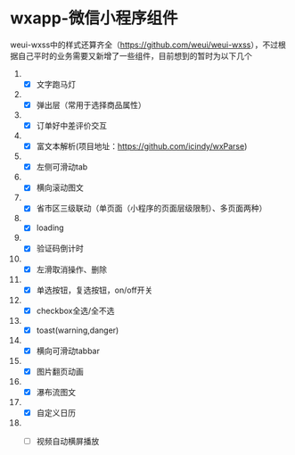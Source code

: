 # wxapp-微信小程序组件
weui-wxss中的样式还算齐全（<a href="https://github.com/weui/weui-wxss" target='_blank'>https://github.com/weui/weui-wxss</a>），不过根据自己平时的业务需要又新增了一些组件，目前想到的暂时为以下几个

 1. - [x] 文字跑马灯
 2. - [x] 弹出层（常用于选择商品属性）
 3. - [x] 订单好中差评价交互
 4. - [x] 富文本解析(项目地址：<a href="https://github.com/icindy/wxParse" target="_blank">https://github.com/icindy/wxParse</a>)
 5. - [x] 左侧可滑动tab
 6. - [x] 横向滚动图文
 7. - [x] 省市区三级联动（单页面（小程序的页面层级限制）、多页面两种）
 8. - [x] loading
 9. - [x] 验证码倒计时
 9. - [x] 左滑取消操作、删除
 10. - [x] 单选按钮，复选按钮，on/off开关
 11. - [x] checkbox全选/全不选
 12. - [x] toast(warning,danger)
 13. - [x] 横向可滑动tabbar
 14. - [x] 图片翻页动画
 15. - [x] 瀑布流图文
 16. - [x] 自定义日历
 17. - [ ] 视频自动横屏播放


